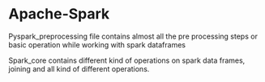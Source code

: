 # Apache-Spark
Pyspark_preprocessing file contains almost all the pre processing steps or basic operation while working with spark dataframes

Spark_core contains different kind of operations on spark data frames, joining and all kind of different operations.
